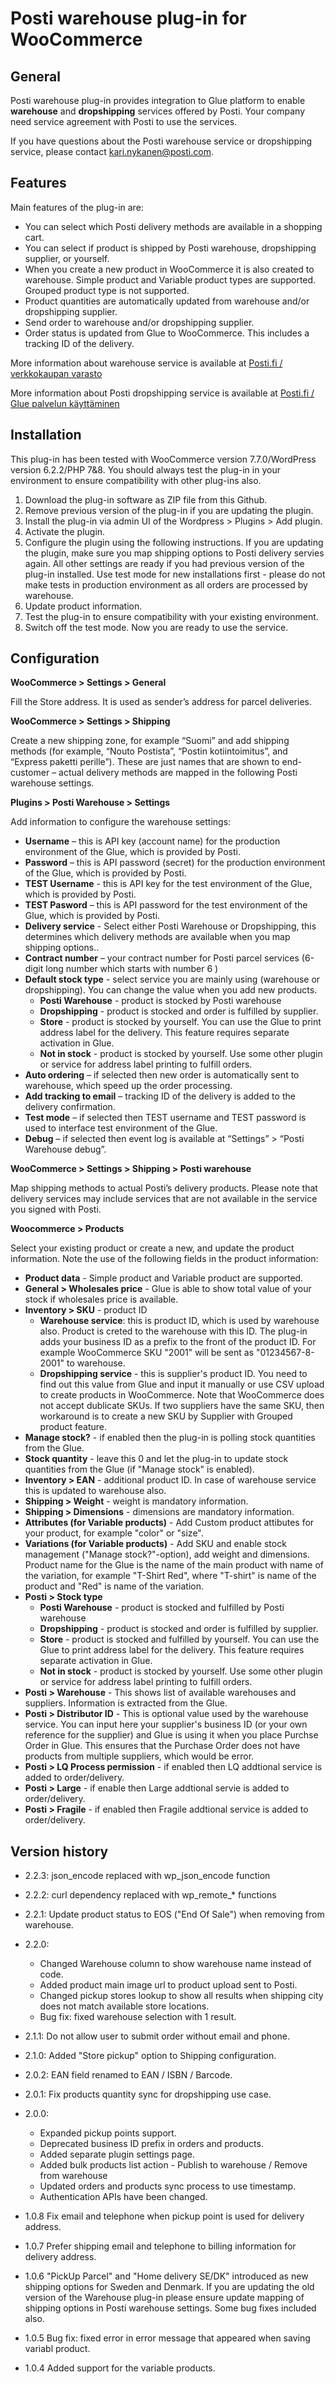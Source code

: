# Posti warehouse plug-in for WooCommerce

## General 

Posti warehouse plug-in provides integration to Glue platform to enable **warehouse** and **dropshipping** services offered by Posti. Your company need service agreement with Posti to use the services. 

If you have questions about the Posti warehouse service or dropshipping service, please contact kari.nykanen@posti.com. 

## Features

Main features of the plug-in are:

- You can select which Posti delivery methods are available in a shopping cart.
- You can select if product is shipped by Posti warehouse, dropshipping supplier, or yourself.
- When you create a new product in WooCommerce it is also created to warehouse. Simple product and Variable product types are supported. Grouped product type is not supported.
- Product quantities are automatically updated from warehouse and/or dropshipping supplier.
- Send order to warehouse and/or dropshipping supplier. 
- Order status is updated from Glue to WooCommerce. This includes a tracking ID of the delivery. 

More information about warehouse service is available at [Posti.fi / verkkokaupan varasto](https://www.posti.fi/fi/yrityksille/paketit-ja-logistiikka/verkkokaupoille/verkkokaupan-varasto) 

More information about Posti dropshipping service is available at [Posti.fi / Glue palvelun käyttäminen ](https://www.posti.fi/fi/asiakastuki/yrityksen-tiedot/yritysasiakkaan-asiointikanavat/glue-palvelun-kayttaminen) 

## Installation

This plug-in has been tested with WooCommerce version 7.7.0/WordPress version 6.2.2/PHP 7&8. You should always test the plug-in in your environment to ensure compatibility with other plug-ins also.

1. Download the plug-in software as ZIP file from this Github.
1. Remove previous version of the plug-in if you are updating the plugin.
1. Install the plug-in via admin UI of the Wordpress > Plugins > Add plugin.
1. Activate the plugin.
1. Configure the plugin using the following instructions. If you are updating the plugin, make sure you map shipping options to Posti delivery servies again. All other settings are ready if you had previous version of the plug-in installed. Use test mode for new installations first - please do not make tests in production environment as all orders are processed by warehouse.
1. Update product information. 
1. Test the plug-in to ensure compatibility with your existing environment.
1. Switch off the test mode. Now you are ready to use the service.

## Configuration

**WooCommerce > Settings > General**

Fill the Store address. It is used as sender’s address for parcel deliveries.

**WooCommerce > Settings > Shipping**

Create a new shipping zone, for example “Suomi” and add shipping methods (for example, “Nouto Postista”, “Postin kotiintoimitus”, and “Express paketti perille”). These are just names that are shown to end-customer – actual delivery methods are mapped in the following Posti warehouse settings. 

**Plugins > Posti Warehouse > Settings**

Add information to configure the warehouse settings:

- **Username** – this is API key (account name) for the production environment of the Glue, which is provided by Posti. 
- **Password** – this is API password (secret) for the production environment of the Glue, which is provided by Posti.
- **TEST Username** -  this is API key for the test environment of the Glue, which is provided by Posti. 
- **TEST Pasword**  – this is API password for the test environment of the Glue, which is provided by Posti.
- **Delivery service** - Select either Posti Warehouse or Dropshipping, this determines which delivery methods are available when you map shipping options..
- **Contract number** – your contract number for Posti parcel services (6-digit long number which starts with number 6 )
- **Default stock type** - select service you are mainly using (warehouse or dropshipping). You can change the value when you add new products.
  - **Posti Warehouse** - product is stocked by Posti warehouse
  - **Dropshipping** - product is stocked and order is fulfilled by supplier. 
  - **Store** - product is stocked by yourself. You can use the Glue to print address label for the delivery. This feature requires separate activation in Glue. 
  - **Not in stock** - product is stocked by yourself. Use some other plugin or service for address label printing to fulfill orders. 
- **Auto ordering** – if selected then new order is automatically sent to warehouse, which speed up the order processing. 
- **Add tracking to email** – tracking ID of the delivery is added to the delivery confirmation.
- **Test mode** – if selected then TEST username and TEST password is used to interface test environment of the Glue.
- **Debug** – if selected then event log is available at “Settings” > “Posti Warehouse debug”. 

**WooCommerce > Settings > Shipping > Posti warehouse**

Map shipping methods to actual Posti’s delivery products. Please note that delivery services may include services that are not available in the service you signed with Posti.

**Woocommerce > Products**

Select your existing product or create a new, and update the product information. Note the use of the following fields in the product information:
- **Product data** - Simple product and Variable product are supported.
- **General > Wholesales price** - Glue is able to show total value of your stock if wholesales price is available.
- **Inventory > SKU** - product ID
  - **Warehouse service**: this is product ID, which is used by warehouse also. Product is creted to the warehouse with this ID. The plug-in adds your business ID as a prefix to the front of the product ID. For example WooCommerce SKU "2001" will be sent as "01234567-8-2001" to warehouse.
  - **Dropshipping service** - this is supplier's product ID. You need to find out this value from Glue and input it manually or use CSV upload to create products in WooCommerce. Note that WooCommerce does not accept dublicate SKUs. If two suppliers have the same SKU, then workaround is to create a new SKU by Supplier with Grouped product feature.
- **Manage stock?** - if enabled then the plug-in is polling stock quantities from the Glue.
- **Stock quantity** - leave this 0 and let the plug-in to update stock quantities from the Glue (if "Manage stock" is enabled).
- **Inventory > EAN** - additional product ID. In case of warehouse service this is updated to warehouse also.
- **Shipping > Weight** - weight is mandatory information.
- **Shipping > Dimensions** - dimensions are mandatory information.
- **Attributes (for Variable products)** - Add Custom product attibutes for your product, for example "color" or "size".
- **Variations (for Variable products)** - Add SKU and enable stock management ("Manage stock?"-option), add weight and dimensions. Product name for the Glue is the name of the main product with name of the variation, for example "T-Shirt Red", where "T-shirt" is name of the product and "Red" is name of the variation.
- **Posti > Stock type**
  - **Posti Warehouse** - product is stocked and fulfilled by Posti warehouse
  - **Dropshipping** - product is stocked and order is fulfilled by supplier. 
  - **Store** - product is stocked and fulfilled by yourself. You can use the Glue to print address label for the delivery. This feature requires separate activation in Glue. 
  - **Not in stock** - product is stocked by yourself. Use some other plugin or service for address label printing to fulfill orders. 
- **Posti > Warehouse** - This shows list of available warehouses and suppliers. Information is extracted from the Glue.
- **Posti > Distributor ID** - This is optional value used by the warehouse service. You can input here your supplier's business ID (or your own reference for the supplier) and Glue is using it when you place Purchse Order in Glue. This ensures that the Purchase Order does not have products from multiple suppliers, which would be error.  
- **Posti > LQ Process permission** - if enabled then LQ addtional service is added to order/delivery.
- **Posti > Large** - if enable then Large addtional servie is added to order/delivery.
- **Posti > Fragile** - if enabled then Fragile addtional service is added to order/delivery. 

## Version history
- 2.2.3: json_encode replaced with wp_json_encode function
- 2.2.2: curl dependency replaced with wp_remote_* functions
- 2.2.1: Update product status to EOS ("End Of Sale") when removing from warehouse.
- 2.2.0:
    - Changed Warehouse column to show warehouse name instead of code.
    - Added product main image url to product upload sent to Posti.
    - Changed pickup stores lookup to show all results when shipping city does not match available store locations.
    - Bug fix: fixed warehouse selection with 1 result.

- 2.1.1: Do not allow user to submit order without email and phone.
- 2.1.0: Added "Store pickup" option to Shipping configuration.
- 2.0.2: EAN field renamed to EAN / ISBN / Barcode.
- 2.0.1: Fix products quantity sync for dropshipping use case.
- 2.0.0:
    - Expanded pickup points support.
    - Deprecated business ID prefix in orders and products.
    - Added separate plugin settings page.
    - Added bulk products list action - Publish to warehouse / Remove from warehouse
    - Updated orders and products sync process to use timestamp.
    - Authentication APIs have been changed.

- 1.0.8 Fix email and telephone when pickup point is used for delivery address.
- 1.0.7 Prefer shipping email and telephone to billing information for delivery address.
- 1.0.6 "PickUp Parcel" and "Home delivery SE/DK" introduced as new shipping options for Sweden and Denmark. If you are updating the old version of the Warehouse plug-in please ensure update mapping of shipping options in Posti warehouse settings. Some bug fixes included also.
- 1.0.5 Bug fix: fixed error in error message that appeared when saving variabl product.
- 1.0.4 Added support for the variable products.